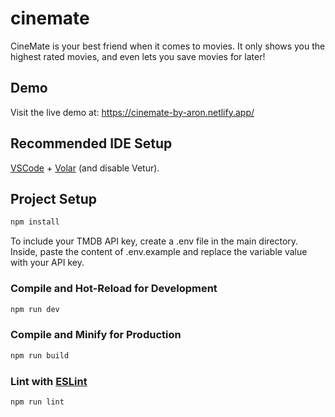 # cinemate

CineMate is your best friend when it comes to movies. It only shows you the highest rated movies, and even lets you save movies for later!

## Demo

Visit the live demo at: https://cinemate-by-aron.netlify.app/

## Recommended IDE Setup

[VSCode](https://code.visualstudio.com/) + [Volar](https://marketplace.visualstudio.com/items?itemName=Vue.volar) (and disable Vetur).

## Project Setup

```sh
npm install
```

To include your TMDB API key, create a .env file in the main directory. Inside, paste the content of .env.example and replace the variable value with your API key.

### Compile and Hot-Reload for Development

```sh
npm run dev
```

### Compile and Minify for Production

```sh
npm run build
```

### Lint with [ESLint](https://eslint.org/)

```sh
npm run lint
```

